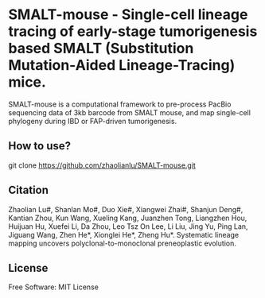 # SMALT-mouse - Single-cell lineage tracing of early-stage tumorigenesis based SMALT (Substitution Mutation-Aided Lineage-Tracing) mice.

SMALT-mouse is a computational framework to pre-process PacBio sequencing data of 3kb barcode from SMALT mouse, and map single-cell phylogeny during IBD or FAP-driven tumorigenesis.

## How to use?
git clone https://github.com/zhaolianlu/SMALT-mouse.git

## Citation

Zhaolian Lu#, Shanlan Mo#, Duo Xie#, Xiangwei Zhai#, Shanjun Deng#, Kantian Zhou, Kun Wang, Xueling Kang, Juanzhen Tong, Liangzhen Hou, Huijuan Hu, Xuefei Li, Da Zhou, Leo Tsz On Lee, Li Liu, Jing Yu, Ping Lan, Jiguang Wang, Zhen He*, Xionglei He*, Zheng Hu*. Systematic lineage mapping uncovers polyclonal-to-monoclonal preneoplastic evolution.

## License
Free Software: MIT License
